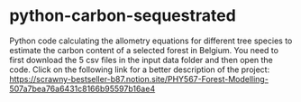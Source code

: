 # python-carbon-sequestrated
Python code calculating the allometry equations for different tree species to estimate the carbon content of a selected forest in Belgium.
You need to first download the 5 csv files in the input data folder and then open the code.
Click on the following link for a better description of the project: https://scrawny-bestseller-b87.notion.site/PHY567-Forest-Modelling-507a7bea76a6431c8166b95597b16ae4

